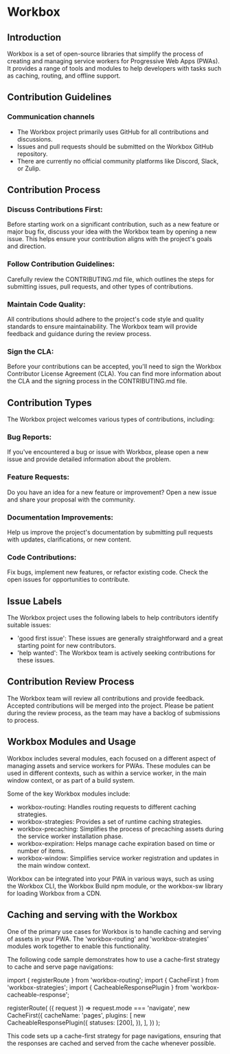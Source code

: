 # Workbox
## Introduction
Workbox is a set of open-source libraries that simplify the process of creating and managing service workers for Progressive Web Apps (PWAs). It provides a range of tools and modules to help developers with tasks such as caching, routing, and offline support.

## Contribution Guidelines
### Communication channels
- The Workbox project primarily uses GitHub for all contributions and discussions.
- Issues and pull requests should be submitted on the Workbox GitHub repository.
- There are currently no official community platforms like Discord, Slack, or Zulip.

## Contribution Process
### Discuss Contributions First: 
Before starting work on a significant contribution, such as a new feature or major bug fix, discuss your idea with the Workbox team by opening a new issue. This helps ensure your contribution aligns with the project's goals and direction.

### Follow Contribution Guidelines: 
Carefully review the CONTRIBUTING.md file, which outlines the steps for submitting issues, pull requests, and other types of contributions.

### Maintain Code Quality: 
All contributions should adhere to the project's code style and quality standards to ensure maintainability. The Workbox team will provide feedback and guidance during the review process.

### Sign the CLA: 
Before your contributions can be accepted, you'll need to sign the Workbox Contributor License Agreement (CLA). You can find more information about the CLA and the signing process in the CONTRIBUTING.md file.

## Contribution Types

The Workbox project welcomes various types of contributions, including:
### Bug Reports: 
If you've encountered a bug or issue with Workbox, please open a new issue and provide detailed information about the problem.

### Feature Requests: 
Do you have an idea for a new feature or improvement? Open a new issue and share your proposal with the community.

### Documentation Improvements: 
Help us improve the project's documentation by submitting pull requests with updates, clarifications, or new content.

### Code Contributions: 
Fix bugs, implement new features, or refactor existing code. Check the open issues for opportunities to contribute.

## Issue Labels

The Workbox project uses the following labels to help contributors identify suitable issues:

- 'good first issue': These issues are generally straightforward and a great starting point for new contributors.
- 'help wanted': The Workbox team is actively seeking contributions for these issues.

## Contribution Review Process
The Workbox team will review all contributions and provide feedback. Accepted contributions will be merged into the project. Please be patient during the review process, as the team may have a backlog of submissions to process.

## Workbox Modules and Usage
Workbox includes several modules, each focused on a different aspect of managing assets and service workers for PWAs. These modules can be used in different contexts, such as within a service worker, in the main window context, or as part of a build system.

Some of the key Workbox modules include:

- workbox-routing: Handles routing requests to different caching strategies.
- workbox-strategies: Provides a set of runtime caching strategies.
- workbox-precaching: Simplifies the process of precaching assets during the service worker installation phase.
- workbox-expiration: Helps manage cache expiration based on time or number of items.
- workbox-window: Simplifies service worker registration and updates in the main window context.

Workbox can be integrated into your PWA in various ways, such as using the Workbox CLI, the Workbox Build npm module, or the workbox-sw library for loading Workbox from a CDN.

## Caching and serving with the Workbox
One of the primary use cases for Workbox is to handle caching and serving of assets in your PWA. The 'workbox-routing' and 'workbox-strategies' modules work together to enable this functionality.

The following code sample demonstrates how to use a cache-first strategy to cache and serve page navigations:

import { registerRoute } from 'workbox-routing';
import { CacheFirst } from 'workbox-strategies';
import { CacheableResponsePlugin } from 'workbox-cacheable-response';

registerRoute(
  ({ request }) => request.mode === 'navigate',
  new CacheFirst({
    cacheName: 'pages',
    plugins: [
      new CacheableResponsePlugin({
        statuses: [200],
      }),
    ],
  })
);

This code sets up a cache-first strategy for page navigations, ensuring that the responses are cached and served from the cache whenever possible.